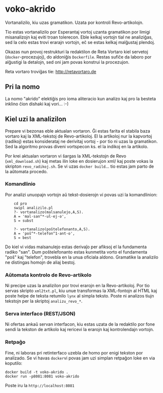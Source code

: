 # voko-akrido
Vortanalizilo, kiu uzas gramatikon. Uzata por kontroli Revo-artikolojn.

Tio estas vortanalizilo por Esperantaj vortoj uzanta gramatikon por limigi misanalizojn kaj eviti troan tolerecon. Eble kelkaj vortojn tial ne analiziĝas, sed la celo estas trovi erarajn vortojn, eĉ se estas kelkaj
malĝustaj plendoj.

Okazas nun provoj restrukturi la redaktilon de Reta Vortaro kiel servetoj (`docker`-procezujoj), 
do aldoniĝis `Dockerfile`. Restas sufiĉe da laboro por alĝustigi la detalojn, sed oni jam
povas konstrui la procezujon.

Reta vortaro troviĝas tie: http://retavortaro.de

## Pri la nomo
La nomo "akrido" elektiĝis pro ioma aliteracio kun analizo kaj pro la besteta inklino ĉion dishaki kaj vori... :-)

##  Kiel uzi la analizilon

Prepare vi bezonas eble aktualan vortaron. Ĝi estas farita el stabila baza vortaro kaj la XML-tekstoj de Revo-artikoloj. El la artikoloj nur la kapvortoj (radikoj) estas konsiderataj ne derivitaj vortoj - por tio ni uzas la gramatikon. Sed la algoritmo provas diveni vortspecon ks. el la indikoj en la artikolo.

Por krei aktualan vortaron vi ŝargas la XML-tekstojn de Revo (`xml_download.sh`) kaj metas ilin loke en dosierujon xml/ kaj poste vokas la skripton `revo_radikoj.sh`. Se vi uzas `docker build`... tio estas jam parto de la aŭtomata procedo.

### Komandlinio

Por analizi unuopajn vortojn aŭ tekst-dosierojn vi povas uzi la komandlinion:
```
    cd pro
    swipl analizilo.pl
    ?- vortanalizo(malsanulejo,A,S).
    A = 'mal·san^*·ul·ej·o',
    S = subst

    ?- vortanalizo(poŝtelefonanto,A,S).
    A = 'poŝ^*-telefon^1·ant·o',
    S = best
```
  Do kiel vi vidas malsanulejo estas derivaĵo per afiksoj el la fundamenta radiko "san". Dum poŝtelefonanto estas kunmetita vorto el fundamenta "poŝ" kaj "telefon", trovebla en la unua oficiala aldono. Gramatike la analizilo ne distingas homojn de aliaj bestoj.

### Aŭtomata kontrolo de Revo-artikolo
Ni precipe uzas la analizilon por trovi erarojn en la Revo-artikoloj. Por tio servas skripto `xml2txt.pl`,
  kiu unue transformas la XML-fontojn al HTML kaj poste helpe de teksta retumilo `lynx` al simpla teksto. Poste ni analizos tiujn tekstojn per la skriptoj `analizu_revo_*`.

### Serva interfaco (REST/JSON)
Ni ofertas ankaŭ servan interfacon, kiu estas uzata de la redaktilo por fone sendi la tekston de artikolo 
  kaj rericevi la erarojn kaj kontrolendajn vortojn. 

### Retpaĝo
 Fine, ni laboras pri retinterfaco uzebla de homo por enigi tekston por analizado. Se vi havas `docker`vi povas
 jam uzi simplan retpaĝon loke en via koputilo:
 ```
 docker build -t voko-akrido .
 docker run -p8081:8081 voko-akrido
```

Poste iru la `http://localhost:8081`




